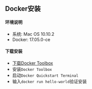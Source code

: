 ## Docker安装

#### 环境说明

* 系统: Mac OS 10.10.2
* Docker: 17.05.0-ce

#### 下载安装

* [下载Docker Toolbox](https://www.docker.com/products/docker-toolbox)
* 安装`Docker Toolbox`
* 启动`Docker Quickstart Terminal`
* 输入`docker run hello-world`验证安装
